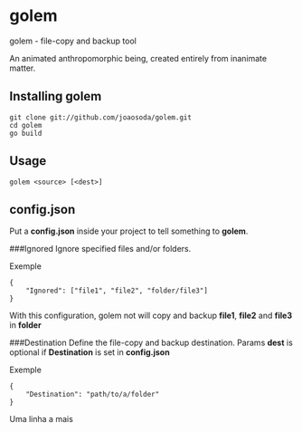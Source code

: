 golem
=====

golem - file-copy and backup tool

An animated anthropomorphic being, created entirely from inanimate matter.


Installing golem
----------------

	git clone git://github.com/joaosoda/golem.git
	cd golem
	go build

Usage
-----

	golem <source> [<dest>]

config.json
-----------

Put a **config.json** inside your project to tell something to **golem**.

###Ignored
Ignore specified files and/or folders.

Exemple

	{
	    "Ignored": ["file1", "file2", "folder/file3"]
	}

With this configuration, golem not will copy and backup **file1**, **file2** and **file3** in **folder**

###Destination
Define the file-copy and backup destination. Params **dest** is optional if **Destination** is set in **config.json**

Exemple

	{
	    "Destination": "path/to/a/folder"
	}
Uma linha a mais
